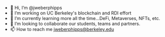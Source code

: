 - 👋 Hi, I’m @jweberphipps
- 👀 I’m working on UC Berkeley's blockchain and RDI effort
- 🌱 I’m currently learning more all the time...DeFi, Metaverses, NFTs, etc.
- 💞️ I’m looking to collaborate our students, teams and partners.
- 📫 How to reach me jweberphipps@berkeley.edu

<!---
jweberphipps/jweberphipps is a ✨ special ✨ repository because its `README.md` (this file) appears on your GitHub profile.
You can click the Preview link to take a look at your changes.
--->
